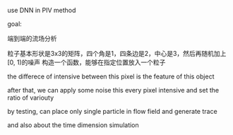 use DNN in PIV method

goal:

端到端的流场分析

粒子基本形状是3x3的矩阵，四个角是1，四条边是2，中心是3，然后再随机加上[0, 1)的噪声
构造一个函数，能够在指定位置放入一个粒子

the differece of intensive between this pixel is the feature of this object

after that, we can apply some noise this every pixel intensive and set the ratio of variouty

by testing, can place only single particle in flow field and generate trace

and also about the time dimension simulation